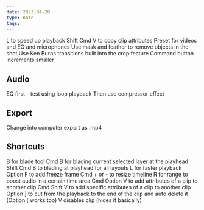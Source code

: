 ```yaml
---
date: 2023-04-20
type: note
tags: 
---
```


L to speed up playback
Shift Cmd V to copy clip attributes
Preset for videos and EQ and microphones
Use mask and feather to remove objects in the shot
Use Ken Burns transitions built into the crop feature
Command button increments smaller

## Audio
EQ first - test using loop playback
Then use compressor effect

## Export
Change into computer export as .mp4

## Shortcuts
B for blade tool
Cmd B for blading current selected layer at the playhead
Shift Cmd B to blading at playhead for all layouts
L for faster playback
Option F to add freeze frame
Cmd + or - to resize timeline
R for range to boost audio in a certain time area
Cmd Option V to add attributes of a clip to another clip
Cmd Shift V to add specific attributes of a clip to another clip
Option ] to cut from the playback to the end of the clip and auto delete it (Option \[ works too)
V disables clip (hides it basically)
